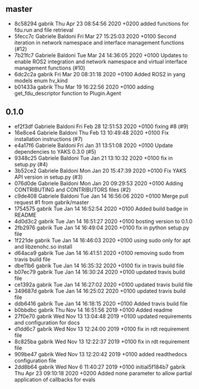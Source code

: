 ## master

- 8c58294 gabrik	Thu Apr 23 08:54:56 2020 +0200	added functions for fdu.run and file retrieval
- 5fecc7c Gabriele Baldoni	Fri Mar 27 15:25:03 2020 +0100	Second iteration in network namespace and interface management functions (#12)
- 7b21fc7 Gabriele Baldoni	Tue Mar 24 14:36:05 2020 +0100	Updates to enable ROS2 integration and network namespace and virtual interface management functions (#10)
- 6dc2c2a gabrik  Fri Mar 20 08:31:18 2020 +0100  Added ROS2 in yang models enum hv_kind
- b01433a gabrik  Thu Mar 19 16:22:56 2020 +0100  adding get_fdu_descriptor function to Plugin.Agent

## 0.1.0

- ef2f3df Gabriele Baldoni        Fri Feb 28 12:51:53 2020 +0100  fixing #8 (#9)
- 16e8ce4 Gabriele Baldoni        Thu Feb 13 10:49:48 2020 +0100  Fix installation instructions (#7)
- e4a17f6 Gabriele Baldoni        Fri Jan 31 13:51:08 2020 +0100  Update dependencies to YAKS 0.3.0 (#5)
- 9348c25 Gabriele Baldoni        Tue Jan 21 13:10:32 2020 +0100  fix in setup.py (#4)
- 3b52ce2 Gabriele Baldoni        Mon Jan 20 15:47:39 2020 +0100  Fix YAKS API version in setup.py (#3)
- 076d0de Gabriele Baldoni        Mon Jan 20 09:29:53 2020 +0100  Adding CONTRIBUTING and CONTRIBUTORS files (#2)
- c9de408 Gabriele Baldoni        Tue Jan 14 16:56:06 2020 +0100  Merge pull request #1 from gabrik/master
- 1754575 gabrik  Tue Jan 14 16:52:54 2020 +0100  Added build badge in README
- 4d0d3c2 gabrik  Tue Jan 14 16:51:27 2020 +0100  bosting version to 0.1.0
- 2fb2976 gabrik  Tue Jan 14 16:49:04 2020 +0100  fix in python setup.py file
- 1f221de gabrik  Tue Jan 14 16:46:03 2020 +0100  using sudo only for apt and libzenohc.so install
- d64aca9 gabrik  Tue Jan 14 16:41:51 2020 +0100  removing sudo from travis build file
- dbe11b6 gabrik  Tue Jan 14 16:35:32 2020 +0100  fix in travis build file
- b07ec79 gabrik  Tue Jan 14 16:30:24 2020 +0100  updated travis build file
- ce1392a gabrik  Tue Jan 14 16:27:02 2020 +0100  updated travis build file
- 349687d gabrik  Tue Jan 14 16:25:02 2020 +0100  updated travis build file
- ddb6416 gabrik  Tue Jan 14 16:18:15 2020 +0100  Added travis build file
- b0bbdbc gabrik  Thu Nov 14 16:51:56 2019 +0100  Added readme
- 27f0e70 gabrik  Wed Nov 13 13:04:48 2019 +0100  updated requirements and configuration for docs
- d1dd6c7 gabrik  Wed Nov 13 12:24:00 2019 +0100  fix in rdt requirement file
- 8c825ba gabrik  Wed Nov 13 12:22:37 2019 +0100  fix in rdt requirement file
- 909be47 gabrik  Wed Nov 13 12:20:42 2019 +0100  added readthedocs configuration file
- 2dd8b64 gabrik  Wed Nov 6 11:40:27 2019 +0100   initial5f184b7	gabrik	Thu Apr 23 09:10:18 2020 +0200	Added none parameter to allow partial application of callbacks for evals

